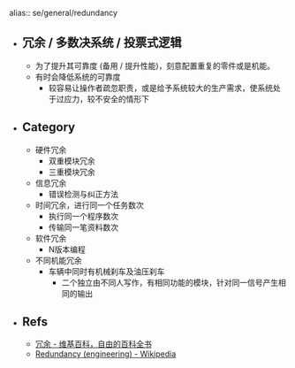 alias:: se/general/redundancy

- ## 冗余 / 多数决系统 / 投票式逻辑
  - 为了提升其可靠度 (备用 / 提升性能)，刻意配置重复的零件或是机能。
  - 有时会降低系统的可靠度
    - 较容易让操作者疏忽职责，或是给予系统较大的生产需求，使系统处于过应力，较不安全的情形下
- ## Category
  - 硬件冗余
    - 双重模块冗余
    - 三重模块冗余
  - 信息冗余
    - 错误检测与纠正方法
  - 时间冗余，进行同一个任务数次
    - 执行同一个程序数次
    - 传输同一笔资料数次
  - 软件冗余
    - N版本编程
  - 不同机能冗余
    - 车辆中同时有机械刹车及油压刹车
      - 二个独立由不同人写作，有相同功能的模块，针对同一信号产生相同的输出
- ## Refs
  - [冗余 - 维基百科，自由的百科全书](https://zh.wikipedia.org/zh-cn/%E5%86%97%E9%A4%98)
  - [Redundancy (engineering) - Wikipedia](https://en.wikipedia.org/wiki/Redundancy_(engineering))